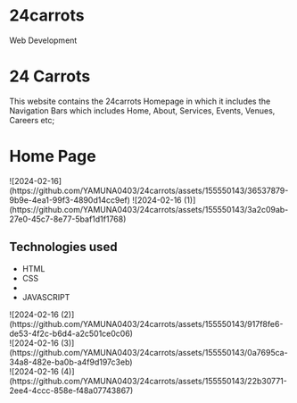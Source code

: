 # 24carrots
Web Development 
<h1>24 Carrots</h1>
<p>This website contains the 24carrots Homepage in which it includes the Navigation Bars which includes Home, About, Services, Events, Venues, Careers etc;</p>
<h1>Home Page</h1>
![2024-02-16](https://github.com/YAMUNA0403/24carrots/assets/155550143/36537879-9b9e-4ea1-99f3-4890d14cc9ef)
<sign up page>
![2024-02-16 (1)](https://github.com/YAMUNA0403/24carrots/assets/155550143/3a2c09ab-27e0-45c7-8e77-5baf1d1f1768)
<h2>Technologies used</h2>
<ul>
  <li>HTML</li>
  <li>CSS</li>
 <li> <bootStrap></li>
  <li>JAVASCRIPT</li>
</ul>
<section 1>
![2024-02-16 (2)](https://github.com/YAMUNA0403/24carrots/assets/155550143/917f8fe6-de53-4f2c-b6d4-a2c501ce0c06)

  <br>
<section 2>
![2024-02-16 (3)](https://github.com/YAMUNA0403/24carrots/assets/155550143/0a7695ca-34a8-482e-ba0b-a4f9d197c3eb)
  <br>
<Footer>
![2024-02-16 (4)](https://github.com/YAMUNA0403/24carrots/assets/155550143/22b30771-2ee4-4ccc-858e-f48a07743867)



